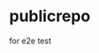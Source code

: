 # publicrepo
for e2e test


























































































































































































































































































































































































































































































































































































































































































































































































































































































































































































































































































































































































































































































































































































































































































































































































































































































































































